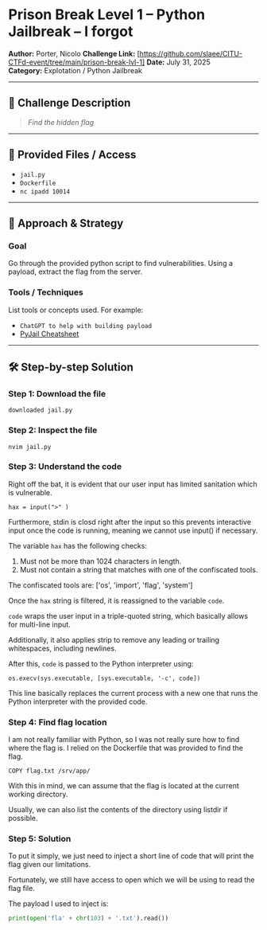 # Prison Break Level 1 – Python Jailbreak – I forgot

**Author:**  Porter, Nicolo
**Challenge Link:** [https://github.com/slaee/CITU-CTFd-event/tree/main/prison-break-lvl-1]
**Date:** July 31, 2025  
**Category:** Explotation / Python Jailbreak

---

## 🧠 Challenge Description

> *Find the hidden flag*  

---

## 📁 Provided Files / Access

- `jail.py`
- `Dockerfile`
- `nc ipadd 10014`

---

## 🧪 Approach & Strategy

### Goal

Go through the provided python script to find vulnerabilities. Using a payload, extract the flag from the server.

### Tools / Techniques

List tools or concepts used. For example:

- `ChatGPT to help with building payload`
- [PyJail Cheatsheet](https://shirajuki.js.org/blog/pyjail-cheatsheet/)

---

## 🛠️ Step-by-step Solution

### Step 1: Download the file

`downloaded jail.py`

### Step 2: Inspect the file

`nvim jail.py`

### Step 3: Understand the code

Right off the bat, it is evident that our user input has limited sanitation which is vulnerable.

`hax = input(">" )`

Furthermore, stdin is closd right after the input so this prevents interactive input
once the code is running, meaning we cannot use input() if necessary.

The variable `hax` has the following checks:

1. Must not be more than 1024 characters in length.
2. Must not contain a string that matches with one of the confiscated tools.

The confiscated tools are: ['os', 'import', 'flag', 'system']

Once the `hax` string is filtered, it is reassigned to the variable `code`.

`code` wraps the user input in a triple-quoted string, which basically
allows for multi-line input.

Additionally, it also applies strip to remove any leading or trailing whitespaces, including
newlines.

After this, `code` is passed
to the Python interpreter using:

`os.execv(sys.executable, [sys.executable, '-c', code])`

This line basically replaces the current process with a new one that runs the Python interpreter with the provided code.

### Step 4: Find flag location

I am not really familiar with Python, so I was not really sure how to find where the flag is.
I relied on the Dockerfile that was provided to find the flag.

`COPY flag.txt /srv/app/`

With this in mind, we can assume that the flag is located at the current working directory.

Usually, we can also list the contents of the directory using listdir if possible.

### Step 5: Solution

To put it simply, we just need to inject a short line of code that will print the flag given our limitations.

Fortunately, we still have access to open which we will be using to read the flag file.

The payload I used to inject is:

```python
print(open('fla' + chr(103) + '.txt').read())
```
